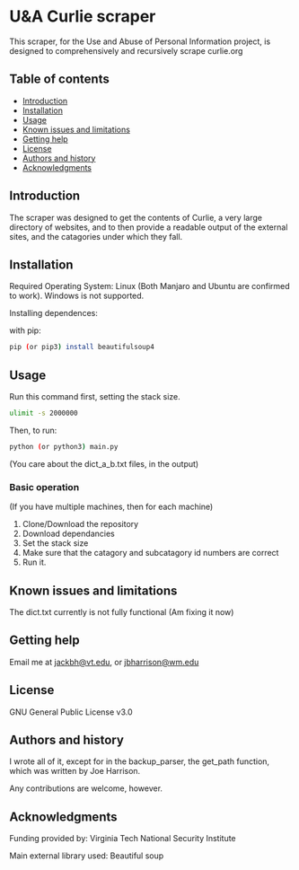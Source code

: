 U&A Curlie scraper
=================================================

This scraper, for the Use and Abuse of Personal Information project, is designed to comprehensively and recursively scrape curlie.org


Table of contents
-----------------

* [Introduction](#introduction)
* [Installation](#installation)
* [Usage](#usage)
* [Known issues and limitations](#known-issues-and-limitations)
* [Getting help](#getting-help)
* [License](#license)
* [Authors and history](#authors-and-history)
* [Acknowledgments](#acknowledgments)


Introduction
------------

The scraper was designed to get the contents of Curlie, a very large directory of websites, and to then provide a readable output of the
external sites, and the catagories under which they fall.

Installation
------------

Required Operating System:
Linux
(Both Manjaro and Ubuntu are confirmed to work).
Windows is not supported.

Installing dependences:

with pip:
```bash
pip (or pip3) install beautifulsoup4
```

Usage
-----

Run this command first, setting the stack size.
```bash
ulimit -s 2000000
```

Then, to run:
```bash
python (or python3) main.py
```
(You care about the dict_a_b.txt files, in the output)

### Basic operation
(If you have multiple machines, then for each machine)

1. Clone/Download the repository
2. Download dependancies
3. Set the stack size 
4. Make sure that the catagory and subcatagory id numbers are correct
5. Run it.

Known issues and limitations
----------------------------

The dict.txt currently is not fully functional
(Am fixing it now)

Getting help
------------

Email me at jackbh@vt.edu, or jbharrison@wm.edu

License
-------

GNU General Public License v3.0

Authors and history
---------------------------

I wrote all of it, except for in the backup_parser, the get_path function, which was written by Joe Harrison.

Any contributions are welcome, however.

Acknowledgments
---------------

Funding provided by:
Virginia Tech National Security Institute

Main external library used:
Beautiful soup
